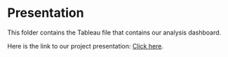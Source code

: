 # Presentation

This folder contains the Tableau file that contains our analysis dashboard. 

Here is the link to our project presentation: [Click here](https://vimeo.com/manage/videos/587054603).